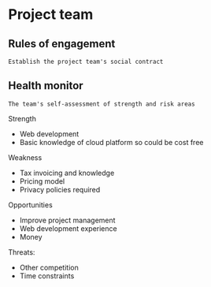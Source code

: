 # Project team 

## Rules of engagement 
```
Establish the project team's social contract
```

## Health monitor
```
The team's self-assessment of strength and risk areas
```
Strength
- Web development
- Basic knowledge of cloud platform so could be cost free

Weakness
- Tax invoicing and knowledge 
- Pricing model 
- Privacy policies required

Opportunities 
- Improve project management 
- Web development experience 
- Money

Threats: 
- Other competition
- Time constraints

